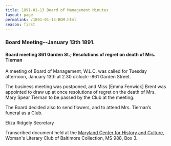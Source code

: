 ```yaml
---
title: 1891-01-13 Board of Management Minutes
layout: page
permalink: /1891-01-13-BOM.html
season: first
---
```

### Board Meeting--January 13th 1891.

#### Board meeting 861 Garden St.; Resolutions of regret on death of Mrs. Tiernan

A meeting of Board of Management, W.L.C. was called for Tuesday afternoon, January 13th at 2.30 o’clock--861 Garden Street.

The business meeting was postponed, and Miss [Emma Fenwick] Brent was appointed to draw up at once resolutions of regret on the death of Mrs. Mary Spear Tiernan to be passed by the Club at the meeting.

The Board decided also to send flowers, and to attend Mrs. Tiernan’s funeral as a Club.

Eliza Ridgely
Secretary

Transcribed document held at the [Maryland Center for History and Culture](http://mdhs.org/), Woman's Literary Club of Baltimore Collection, MS 988, Box 3. 